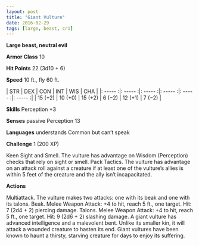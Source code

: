 ```yaml
---
layout: post
title: "Giant Vulture"
date: 2016-02-29
tags: [large, beast, cr1]
---
```


**Large beast, neutral evil**

**Armor Class** 10

**Hit Points** 22 (3d10 + 6)

**Speed** 10 ft., fly 60 ft.

|   STR   |   DEX   |   CON   |   INT   |   WIS   |   CHA   |
|: ----- :|: ----- :|: ----- :|: ----- :|: ----- :|: ----- :|
| 15 (+2) | 10 (+0) | 15 (+2) | 6 (−2) | 12 (+1) | 7 (−2) |

**Skills** Perception +3 

**Senses** passive Perception 13 

**Languages** understands Common but can’t speak 

**Challenge** 1 (200 XP)

Keen Sight and Smell. The vulture has advantage on Wisdom (Perception) checks that rely on sight or smell. Pack Tactics. The vulture has advantage on an attack roll against a creature if at least one of the vulture’s allies is within 5 feet of the creature and the ally isn’t incapacitated. 

**Actions**

Multiattack. The vulture makes two attacks: one with its beak and one with its talons. Beak. Melee Weapon Attack: +4 to hit, reach 5 ft., one target. Hit: 7 (2d4 + 2) piercing damage. Talons. Melee Weapon Attack: +4 to hit, reach 5 ft., one target. Hit: 9 (2d6 + 2) slashing damage. A giant vulture has advanced intelligence and a malevolent bent. Unlike its smaller kin, it will attack a wounded creature to hasten its end. Giant vultures have been known to haunt a thirsty, starving creature for days to enjoy its suffering.